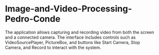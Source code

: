 # Image-and-Video-Processing-Pedro-Conde
The application allows capturing and recording video from both the screen and a connected camera. The interface includes controls such as VideoSourcePlayer, PictureBox, and buttons like Start Camera, Stop Camera, and Record to interact with the system.
